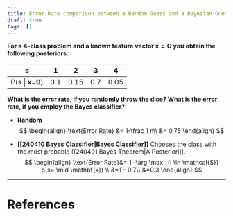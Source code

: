 ```yaml
---
title: Error Rate comparison between a Random Guess and a Bayesian Guess
draft: true
tags: []
---
```

**For a 4-class problem and a known feature vector $\mathbf{x}=\mathbf{O}$ you obtain the following posteriors:**

| s                   | 1   | 2    | 3   | 4    |
| ------------------- | --- | ---- | --- | ---- |
| P(s \| **x**=**0**) | 0.1 | 0.15 | 0.7 | 0.05 |

**What is the error rate, if you randomly throw the dice? What is the error rate, if you employ the Bayes classifier?**

- **Random**
$$
\begin{align}
\text{Error Rate} &= 1-\frac 1 n\\
&= 0.75
\end{align}
$$

- **[[240410 Bayes Classifier|Bayes Classifier]]** Chooses the class with the most probable [[240401 Bayes Theorem|A Posteriori]]. 
$$
\begin{align}
\text{Error Rate}&= 1 -\arg \max _{i \in \mathcal{S}} p(s=i\mid \mathbf{x}) \\
&=1 - 0.7\\
&=0.3
\end{align}
$$


 





---
# References
